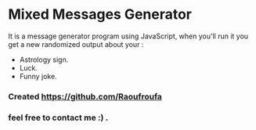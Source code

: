 # Mixed Messages Generator

It is a message generator program using JavaScript, when you'll run it you get a new randomized output about your :
+ Astrology sign.
+ Luck.
+ Funny joke.

### Created https://github.com/Raoufroufa
### feel free to contact me :) .

